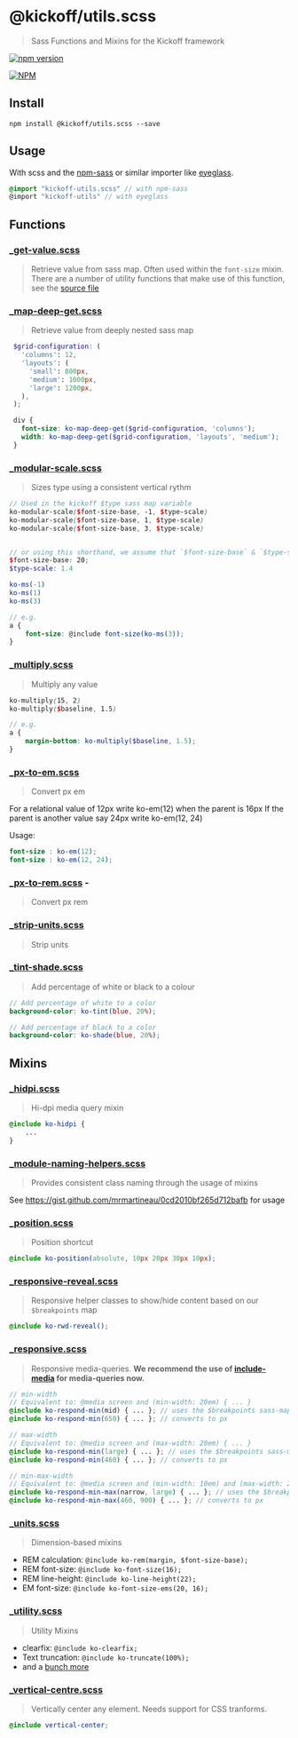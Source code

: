 # @kickoff/utils.scss
> Sass Functions and Mixins for the Kickoff framework

[![npm version](https://badge.fury.io/js/@kickoff/utils.scss.svg)](https://badge.fury.io/js/kickoff-utils.scss)

[![NPM](https://nodei.co/npm/@kickoff/utils.scss.png)](https://nodei.co/npm/@kickoff/utils.scss/)

## Install

```
npm install @kickoff/utils.scss --save
```

## Usage
With scss and the [npm-sass](https://www.npmjs.com/package/npm-sass) or similar importer like [eyeglass](https://github.com/sass-eyeglass/eyeglass).

```scss
@import "kickoff-utils.scss" // with npm-sass
@import "kickoff-utils" // with eyeglass
```

## Functions
### [_get-value.scss](https://github.com/TryKickoff/kickoff-utils.scss/blob/master/functions/_get-value.scss)
> Retrieve value from sass map. Often used within the `font-size` mixin. There are a number of utility functions that make use of this function, see the [source file](functions/_get-value.scss)

### [_map-deep-get.scss](https://github.com/TryKickoff/kickoff-utils.scss/blob/master/functions/_map-deep-get.scss)
> Retrieve value from deeply nested sass map

```scss
 $grid-configuration: (
   'columns': 12,
   'layouts': (
     'small': 800px,
     'medium': 1000px,
     'large': 1200px,
   ),
 );

 div {
   font-size: ko-map-deep-get($grid-configuration, 'columns');
   width: ko-map-deep-get($grid-configuration, 'layouts', 'medium');
 }
```

### [_modular-scale.scss](https://github.com/TryKickoff/kickoff-utils.scss/blob/master/functions/_modular-scale.scss)
> Sizes type using a consistent vertical rythm

```scss
// Used in the kickoff $type sass map variable
ko-modular-scale($font-size-base, -1, $type-scale)
ko-modular-scale($font-size-base, 1, $type-scale)
ko-modular-scale($font-size-base, 3, $type-scale)


// or using this shorthand, we assume that `$font-size-base` & `$type-scale` are already set somewhere (in Kickoff, they are set in the _variables.scss file):
$font-size-base: 20;
$type-scale: 1.4

ko-ms(-1)
ko-ms(1)
ko-ms(3)

// e.g.
a {
	font-size: @include font-size(ko-ms(3));
}
```

### [_multiply.scss](https://github.com/TryKickoff/kickoff-utils.scss/blob/master/functions/_multiply.scss)
> Multiply any value

```scss
ko-multiply(15, 2)
ko-multiply($baseline, 1.5)

// e.g.
a {
	margin-bottom: ko-multiply($baseline, 1.5);
}
```

### [_px-to-em.scss](https://github.com/TryKickoff/kickoff-utils.scss/blob/master/functions/_px-to-em.scss)
> Convert px em

For a relational value of 12px write ko-em(12) when the parent is 16px
If the parent is another value say 24px write ko-em(12, 24)

Usage:
```scss
font-size : ko-em(12);
font-size : ko-em(12, 24);
```

### [_px-to-rem.scss](https://github.com/TryKickoff/kickoff-utils.scss/blob/master/functions/_px-to-rem.scss) -
> Convert px rem

### [_strip-units.scss](https://github.com/TryKickoff/kickoff-utils.scss/blob/master/functions/_strip-units.scss)
> Strip units

### [_tint-shade.scss](https://github.com/TryKickoff/kickoff-utils.scss/blob/master/functions/_tint-shade.scss)
> Add percentage of white or black to a colour

```scss
// Add percentage of white to a color
background-color: ko-tint(blue, 20%);

// Add percentage of black to a color
background-color: ko-shade(blue, 20%);
```

## Mixins

### [_hidpi.scss](https://github.com/TryKickoff/kickoff-utils.scss/blob/master/mixins/_hidpi.scss)
> Hi-dpi media query mixin

```scss
@include ko-hidpi {
	...
}
```

### [_module-naming-helpers.scss](https://github.com/TryKickoff/kickoff-utils.scss/blob/master/mixins/_module-naming-helpers.scss)
> Provides consistent class naming through the usage of mixins

See https://gist.github.com/mrmartineau/0cd2010bf265d712bafb for usage

### [_position.scss](https://github.com/TryKickoff/kickoff-utils.scss/blob/master/mixins/_position.scss)
> Position shortcut

```scss
@include ko-position(absolute, 10px 20px 30px 10px);
```

### [_responsive-reveal.scss](/TryKickoff/kickoff-utils.scss/blob/master/scss/mixins/_responsive-reveal.scss)
> Responsive helper classes to show/hide content based on our `$breakpoints` map

```scss
@include ko-rwd-reveal();
```

### [_responsive.scss](/TryKickoff/kickoff-utils.scss/blob/master/scss/mixins/_responsive.scss)
> Responsive media-queries. **We recommend the use of [include-media](http://include-media.com) for media-queries now.**

```scss
// min-width
// Equivalent to: @media screen and (min-width: 20em) { ... }
@include ko-respond-min(mid) { ... }; // uses the $breakpoints sass-map
@include ko-respond-min(650) { ... }; // converts to px

// max-width
// Equivalent to: @media screen and (max-width: 20em) { ... }
@include ko-respond-min(large) { ... }; // uses the $breakpoints sass-map
@include ko-respond-min(460) { ... }; // converts to px

// min-max-width
// Equivalent to: @media screen and (min-width: 10em) and (max-width: 20em) { ... }
@include ko-respond-min-max(narrow, large) { ... }; // uses the $breakpoints sass-map
@include ko-respond-min-max(460, 900) { ... }; // converts to px
```

### [_units.scss](https://github.com/TryKickoff/kickoff-utils.scss/blob/master/mixins/_units.scss)
> Dimension-based mixins

* REM calculation: `@include ko-rem(margin, $font-size-base);`
* REM font-size: `@include ko-font-size(16);`
* REM line-height: `@include ko-line-height(22);`
* EM font-size: `@include ko-font-size-ems(20, 16);`

### [_utility.scss](https://github.com/TryKickoff/kickoff-utils.scss/blob/master/mixins/_utility.scss)
> Utility Mixins

* clearfix: `@include ko-clearfix;`
* Text truncation: `@include ko-truncate(100%);`
* and a [bunch more](https://github.com/TryKickoff/kickoff-utils.scss/blob/master/mixins/utility.scss)

### [_vertical-centre.scss](https://github.com/TryKickoff/kickoff-utils.scss/blob/master/mixins/_vertical-centre.scss)
> Vertically center any element. Needs support for CSS tranforms.

```scss
@include vertical-center;
```
